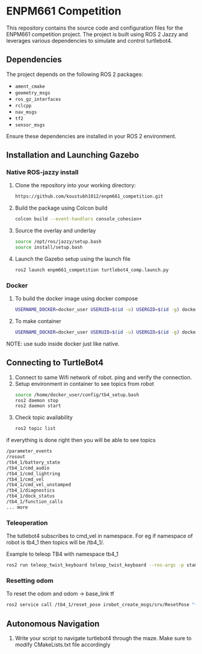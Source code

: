 # ENPM661 Competition

This repository contains the source code and configuration files for the ENPM661 competition project. The project is built using ROS 2 Jazzy and leverages various dependencies to simulate and control turtlebot4.

## Dependencies

The project depends on the following ROS 2 packages:

- `ament_cmake`
- `geometry_msgs`
- `ros_gz_interfaces`
- `rclcpp`
- `nav_msgs`
- `tf2`
- `sensor_msgs`

Ensure these dependencies are installed in your ROS 2 environment.

## Installation and Launching Gazebo

### Native ROS-jazzy install
1. Clone the repository into your working directory:
   ```bash
   https://github.com/koustubh1012/enpm661_competition.git
2. Build the package using Colcon build
    ```bash
    colcon build --event-handlers console_cohesion+
3. Source the overlay and underlay

    ```bash
    source /opt/ros/jazzy/setup.bash
    source install/setup.bash
4. Launch the Gazebo setup using the launch file
    ```bash
    ros2 launch enpm661_competition turtlebot4_comp.launch.py
### Docker

1. To build the docker image using docker compose
    ```bash
    USERNAME_DOCKER=docker_user USERUID=$(id -u) USERGID=$(id -g) docker compose -f docker/enpm661-comp.yml build

2. To make container
    ```bash
    USERNAME_DOCKER=docker_user USERUID=$(id -u) USERGID=$(id -g) docker compose -f docker/enpm661-comp.yml run --rm enpm661-comp-docker
NOTE: use sudo inside docker just like native.

## Connecting to TurtleBot4
1. Connect to same Wifi network of robot. ping and verify the connection.
2. Setup environment in container to see topics from robot
    ```bash
    source /home/docker_user/config/tb4_setup.bash
    ros2 daemon stop
    ros2 daemon start
3. Check topic availability
    ```bash
    ros2 topic list
if everything is done right then you will be able to see topics

```bash
/parameter_events
/rosout
/tb4_1/battery_state
/tb4_1/cmd_audio
/tb4_1/cmd_lightring
/tb4_1/cmd_vel
/tb4_1/cmd_vel_unstamped
/tb4_1/diagnostics
/tb4_1/dock_status
/tb4_1/function_calls
... more
```

### Teleoperation

The tutlebot4 subscribes to cmd_vel in namespace. For eg if namespace of robot is tb4_1 then topics will be /tb4_1/<topics>.

Example to teleop TB4 with namespace tb4_1

```bash
ros2 run teleop_twist_keyboard teleop_twist_keyboard --ros-args -p stamped:=true -r /cmd_vel:=/tb4_1/cmd_vel
```
### Resetting odom
To reset the odom and odom $\rightarrow$ base_link tf
```bash
ros2 service call /tb4_1/reset_pose irobot_create_msgs/srv/ResetPose "{pose: {position: {x: 0.0, y: 0.0, z: 0.0}, orientation: {x: 0.0, y: 0.0, z: 0.0, w: 1.0}}}"
```


## Autonomous Navigation

1. Write your script to navigate turtlebot4 through the maze. Make sure to modify CMakeLists.txt file accordingly
